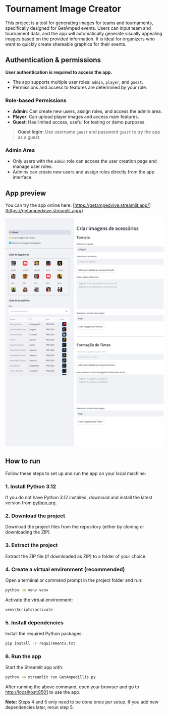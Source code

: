 # Tournament Image Creator

This project is a tool for generating images for teams and tournaments, specifically designed for GetAmped events. Users can input team and tournament data, and the app will automatically generate visually appealing images based on the provided information. It is ideal for organizers who want to quickly create shareable graphics for their events.

## Authentication & permissions

**User authentication is required to access the app.**
- The app supports multiple user roles: `admin`, `player`, and `guest`.
- Permissions and access to features are determined by your role.

### Role-based Permissions
- **Admin**: Can create new users, assign roles, and access the admin area.
- **Player**: Can upload player images and access main features.
- **Guest**: Has limited access, useful for testing or demo purposes.

> **Guest login:** Use username `guest` and password `guest` to try the app as a guest.

### Admin Area
- Only users with the `admin` role can access the user creation page and manage user roles.
- Admins can create new users and assign roles directly from the app interface.

## App preview

You can try the app online here: [https://getampedvive.streamlit.app/](https://getampedvive.streamlit.app/)

![App Preview](app_preview.png)

## How to run

Follow these steps to set up and run the app on your local machine:

### 1. Install Python 3.12
If you do not have Python 3.12 installed, download and install the latest version from [python.org](https://www.python.org/downloads/).

### 2. Download the project
Download the project files from the repository (either by cloning or downloading the ZIP).

### 3. Extract the project
Extract the ZIP file (if downloaded as ZIP) to a folder of your choice.

### 4. Create a virtual environment (recommended)
Open a terminal or command prompt in the project folder and run:
```bash
python -m venv venv
```

Activate the virtual environment:
```bash
venv\Scripts\activate
```

### 5. Install dependencies
Install the required Python packages:
```bash
pip install -r requirements.txt
```

### 6. Run the app
Start the Streamlit app with:
```bash
python -m streamlit run GetAmpedillis.py
```

After running the above command, open your browser and go to [http://localhost:8501](http://localhost:8501/) to use the app.

**Note:** Steps 4 and 5 only need to be done once per setup. If you add new dependencies later, rerun step 5.
